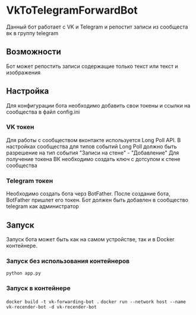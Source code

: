 # VkToTelegramForwardBot
Данный бот работает с VK и Telegram и репостит записи из сообщеста вк в группу telegram
## Возможности
Бот может репостить записи содержащие только текст или текст и изображения
## Настройка
Для конфигурации бота необходимо добавить свои токены и ссылки на сообщества в файл config.ini
### VK токен
Для работы с сообществом вконтакте используется Long Poll API. В настройках сообщества для типов событий Long Poll должно быть разрешение на тип события "Записи на стене" - "Добавление"
Для получение токена ВК необходимо создать ключ с дотсупом к стене сообщества
### Telegram токен
Необходимо создать бота черз BotFather. После создание бота, BotFather пришлет его токен. Бот должен быть добавлен в сообщество telegram как администратор
## Запуск
Запуск бота может быть как на самом устройстве, так и в Docker контейнере.
### Запуск без использования контейнеров
`python app.py`
### Запуск в контейнере
`docker build -t vk-forwarding-bot .`
`docker run --network host --name vk-recender-bot -d vk-recender-bot`
